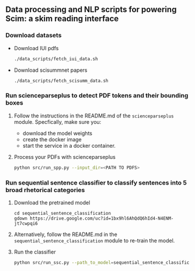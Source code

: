 ## Data processing and NLP scripts for powering Scim: a skim reading interface

### Download datasets
- Download IUI pdfs

    ```bash
    ./data_scripts/fetch_iui_data.sh
    ```

- Download scisummnet papers

    ```bash
    ./data_scripts/fetch_scisumm_data.sh
    ```

### Run scienceparseplus to detect PDF tokens and their bounding boxes

1. Follow the instructions in the README.md of the `scienceparseplus` module. Specfically, make sure you:
    - download the model weights
    - create the docker image
    - start the service in a docker container.
2. Process your PDFs with scienceparseplus

    ```bash
    python src/run_spp.py --input_dir=<PATH TO PDFS>
    ```
### Run sequential sentence classifier to classify sentences into 5 broad rhetorical categories

1. Download the pretrained model

    ```
    cd sequential_sentence_classification
    gdown https://drive.google.com/uc?id=1bx9hl6AhQdQ6hId4-N4ENM-jt7cwpqi6
    ```

2. Alternatively, follow the README.md in the `sequential_sentence_classification` module to re-train the model.
3. Run the classifier

    ```bash
    python src/run_ssc.py --path_to_model=sequential_sentence_classification/model.tar.gz --test_jsonl_file=<path to input JSONL file> --output_file=<path to output JSON file>
    ```
